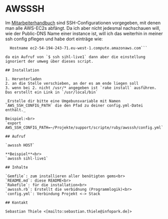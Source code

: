# AWSSSH

Im [Mitarbeiterhandbuch](https://employeeapps.infopark.de/manual/03_Security) sind SSH-Configurationen vorgegeben, mit denen man alle AWS-EC2s abfängt.
Da ich aber nicht jedesmal nachschauen will, wie der Public-DNS Name einer instance ist, will ich das weiterhin in meiner ssh config pflegen und habe dort einträge wie:

```Host sihl-live1
  Hostname ec2-54-194-243-71.eu-west-1.compute.amazonaws.com```

da ein Aufruf von `$ ssh sihl-live1` dann aber die einstellung ignoriert der umweg über dieses script.

## Installation

1. Herunterladen
2. an die Stelle verschieben, an der es am ende liegen soll
3. wenn bei 2. nicht /usr/* angegeben ist `rake install` ausführen. Das erstellt ein Link in `/usr/local/bin`

_Erstelle dir bitte eine Umgebunsvariable mit Namen `AWS_SSH_CONFIG_PATH` die den Pfad zu deiner config.yml-Datei enthält._

Beispiel:<br>
`export AWS_SSH_CONFIG_PATH=~/Projekte/support/scripte/ruby/awsssh/config.yml`

## Aufruf

`awsssh HOST`

**Beispiel**<br>
`awsssh sihl-live1`

## Inhalte

`Gemfile`: zum installieren aller benötigten gems<br>
`README.md`: diese README<br>
`Rakefile`: für die installation<br>
`awsssh.rb`: Erstellt die verbidnung (Programmlogik)<br>
`config.yml`: Verbindung Projekt <-> Stack

## Kontakt

Sebastian Thiele <[mailto:sebastian.thiele@infopark.de]>
